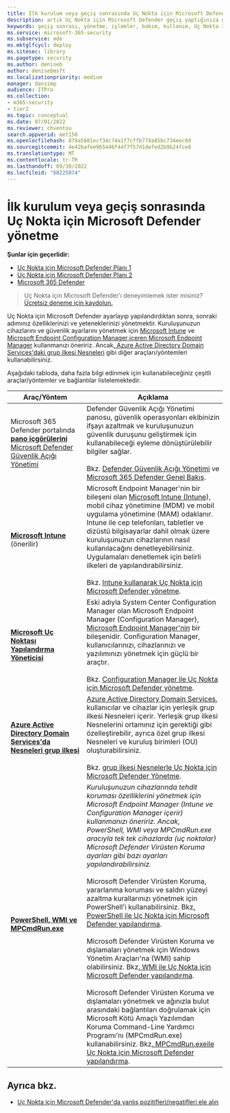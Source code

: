 ```yaml
---
title: İlk kurulum veya geçiş sonrasında Uç Nokta için Microsoft Defender yönetme
description: artık Uç Nokta için Microsoft Defender geçiş yaptığınıza göre, sonraki adımınız tehdit koruması özelliklerinizi yönetmektir
keywords: geçiş sonrası, yönetme, işlemler, bakım, kullanım, Uç Nokta için Microsoft Defender, edr
ms.service: microsoft-365-security
ms.subservice: mde
ms.mktglfcycl: deploy
ms.sitesec: library
ms.pagetype: security
ms.author: deniseb
author: denisebmsft
ms.localizationpriority: medium
manager: dansimp
audience: ITPro
ms.collection:
- m365-security
- tier2
ms.topic: conceptual
ms.date: 07/01/2022
ms.reviewer: chventou
search.appverid: met150
ms.openlocfilehash: 879a5881ecf34c74a1f7cffb774a85bc734eec0d
ms.sourcegitcommit: 4e42bafee965446f44f7f57d1defed2b9b24fce8
ms.translationtype: MT
ms.contentlocale: tr-TR
ms.lasthandoff: 09/30/2022
ms.locfileid: "68225074"
---
```

# <a name="manage-microsoft-defender-for-endpoint-after-initial-setup-or-migration"></a>İlk kurulum veya geçiş sonrasında Uç Nokta için Microsoft Defender yönetme

**Şunlar için geçerlidir:**
- [Uç Nokta için Microsoft Defender Planı 1](https://go.microsoft.com/fwlink/?linkid=2154037)
- [Uç Nokta için Microsoft Defender Planı 2](https://go.microsoft.com/fwlink/?linkid=2154037)
- [Microsoft 365 Defender](https://go.microsoft.com/fwlink/?linkid=2118804)

> Uç Nokta için Microsoft Defender'ı deneyimlemek ister misiniz? [Ücretsiz deneme için kaydolun.](https://signup.microsoft.com/create-account/signup?products=7f379fee-c4f9-4278-b0a1-e4c8c2fcdf7e&ru=https://aka.ms/MDEp2OpenTrial?ocid=docs-wdatp-exposedapis-abovefoldlink)

Uç Nokta için Microsoft Defender ayarlayıp yapılandırdıktan sonra, sonraki adımınız özelliklerinizi ve yeteneklerinizi yönetmektir. Kuruluşunuzun cihazlarını [](/mem/endpoint-manager-overview)ve güvenlik ayarlarını yönetmek için [Microsoft Intune](/mem/intune/fundamentals/what-is-intune) ve [Microsoft Endpoint Configuration Manager içeren Microsoft Endpoint Manager](/mem/configmgr/core/understand/introduction) kullanmanızı öneririz. Ancak[, Azure Active Directory Domain Services'daki grup ilkesi Nesneleri](/azure/active-directory-domain-services/manage-group-policy) gibi diğer araçları/yöntemleri kullanabilirsiniz.

Aşağıdaki tabloda, daha fazla bilgi edinmek için kullanabileceğiniz çeşitli araçlar/yöntemler ve bağlantılar listelemektedir.

|Araç/Yöntem|Açıklama|
|---|---|
|Microsoft 365 Defender portalında **[pano içgörülerini](/windows/security/threat-protection/microsoft-defender-atp/tvm-dashboard-insights)** [Microsoft Defender Güvenlik Açığı Yönetimi](https://security.microsoft.com/)|Defender Güvenlik Açığı Yönetimi panosu, güvenlik operasyonları ekibinizin ifşayı azaltmak ve kuruluşunuzun güvenlik duruşunu geliştirmek için kullanabileceği eyleme dönüştürülebilir bilgiler sağlar. <br/><br/> Bkz. [Defender Güvenlik Açığı Yönetimi](/microsoft-365/security/defender-endpoint/next-gen-threat-and-vuln-mgt) ve [Microsoft 365 Defender Genel Bakış](/microsoft-365/security/defender-endpoint/use).|
|**[Microsoft Intune](/mem/intune/fundamentals/what-is-intune)** (önerilir)|Microsoft Endpoint Manager'nin bir bileşeni olan [Microsoft Intune (Intune](/mem/endpoint-manager-overview)), mobil cihaz yönetimine (MDM) ve mobil uygulama yönetimine (MAM) odaklanır. Intune ile cep telefonları, tabletler ve dizüstü bilgisayarlar dahil olmak üzere kuruluşunuzun cihazlarının nasıl kullanılacağını denetleyebilirsiniz. Uygulamaları denetlemek için belirli ilkeleri de yapılandırabilirsiniz. <br/><br/> Bkz. [Intune kullanarak Uç Nokta için Microsoft Defender yönetme](manage-mde-post-migration-intune.md).|
|**[Microsoft Uç Noktası Yapılandırma Yöneticisi](/mem/configmgr/core/understand/introduction)**|Eski adıyla System Center Configuration Manager olan Microsoft Endpoint Manager (Configuration Manager), [Microsoft Endpoint Manager'nin](/mem/endpoint-manager-overview) bir bileşenidir. Configuration Manager, kullanıcılarınızı, cihazlarınızı ve yazılımınızı yönetmek için güçlü bir araçtır. <br/><br/> Bkz. [Configuration Manager ile Uç Nokta için Microsoft Defender yönetme](manage-mde-post-migration-configuration-manager.md).|
|**[Azure Active Directory Domain Services'da Nesneleri grup ilkesi](/azure/active-directory-domain-services/manage-group-policy)**|[Azure Active Directory Domain Services](/azure/active-directory-domain-services/overview), kullanıcılar ve cihazlar için yerleşik grup ilkesi Nesneleri içerir. Yerleşik grup ilkesi Nesnelerini ortamınız için gerektiği gibi özelleştirebilir, ayrıca özel grup ilkesi Nesneleri ve kuruluş birimleri (OU) oluşturabilirsiniz. <br/><br/> Bkz. [grup ilkesi Nesnelerle Uç Nokta için Microsoft Defender Yönetme](manage-mde-post-migration-group-policy-objects.md).|
|**[PowerShell, WMI ve MPCmdRun.exe](manage-mde-post-migration-other-tools.md)**|*Kuruluşunuzun cihazlarında tehdit koruması özelliklerini yönetmek için Microsoft Endpoint Manager (Intune ve Configuration Manager içerir) kullanmanızı öneririz. Ancak, PowerShell, WMI veya MPCmdRun.exe aracıyla tek tek cihazlarda (uç noktalar) Microsoft Defender Virüsten Koruma ayarları gibi bazı ayarları yapılandırabilirsiniz.* <br/><br/> Microsoft Defender Virüsten Koruma, yararlanma koruması ve saldırı yüzeyi azaltma kurallarınızı yönetmek için PowerShell'i kullanabilirsiniz. Bkz[. PowerShell ile Uç Nokta için Microsoft Defender yapılandırma](manage-mde-post-migration-other-tools.md#configure-microsoft-defender-for-endpoint-with-powershell). <br/><br/> Microsoft Defender Virüsten Koruma ve dışlamaları yönetmek için Windows Yönetim Araçları'na (WMI) sahip olabilirsiniz. Bkz[. WMI ile Uç Nokta için Microsoft Defender yapılandırma](manage-mde-post-migration-other-tools.md#configure-microsoft-defender-for-endpoint-with-windows-management-instrumentation-wmi). <br/><br/> Microsoft Defender Virüsten Koruma ve dışlamaları yönetmek ve ağınızla bulut arasındaki bağlantıları doğrulamak için Microsoft Kötü Amaçlı Yazılımdan Koruma Command-Line Yardımcı Programı'nı (MPCmdRun.exe) kullanabilirsiniz. Bkz[. MPCmdRun.exeile Uç Nokta için Microsoft Defender yapılandırma](manage-mde-post-migration-other-tools.md#configure-microsoft-defender-for-endpoint-with-microsoft-malware-protection-command-line-utility-mpcmdrunexe).|


## <a name="see-also"></a>Ayrıca bkz.

- [Uç Nokta için Microsoft Defender'da yanlış pozitifleri/negatifleri ele alın](defender-endpoint-false-positives-negatives.md)
